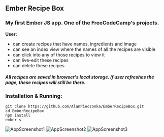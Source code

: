 ## Ember Recipe Box
### My first Ember JS app. One of the FreeCodeCamp's projects.
**User:**

* can create recipes that have names, ingredients and image
* can see an index view where the names of all the recipes are visible
* can click into any of those recipes to view it
* can live-edit these recipes
* can delete these recipes

##### All recipes are saved in browser's local storage. If user refreshes the page, these recipes will still be there. 

### Installation & Running:
	git clone https://github.com/AlanPieczonka/EmberRecipeBox.git
	cd EmberRecipeBox
	npm install
	ember s 

![AppScreenshot1](https://user-images.githubusercontent.com/20932829/32370736-8020dbaa-c08e-11e7-8cf8-c8f10a4ab94b.png)
![AppScreenshot2](https://user-images.githubusercontent.com/20932829/32370999-6b5a5f9c-c08f-11e7-8e40-dbaf1803e130.png)
![AppScreenshot3](https://user-images.githubusercontent.com/20932829/32371203-4ab4dac8-c090-11e7-9d50-fa93f85d09f1.png)
